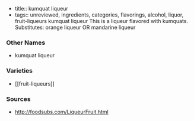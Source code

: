 - title:: kumquat liqueur
- tags:: unreviewed, ingredients, categories, flavorings, alcohol, liquor, fruit-liqueurs
kumquat liqueur This is a liqueur flavored with kumquats. Substitutes: orange liqueur OR mandarine liqueur

### Other Names

* kumquat liqueur

### Varieties

* [[fruit-liqueurs]]

### Sources
* http://foodsubs.com/LiqueurFruit.html
